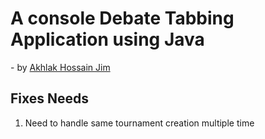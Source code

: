 # A console Debate Tabbing Application using Java

\- by [Akhlak Hossain Jim](https://ahjim.com)

## Fixes Needs

1. Need to handle same tournament creation multiple time
